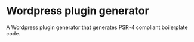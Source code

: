 # Wordpress plugin generator

A Wordpress plugin generator that generates PSR-4 compliant boilerplate code.
